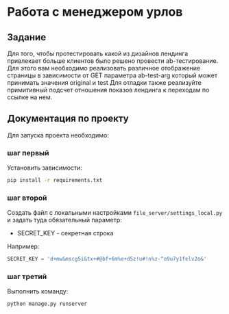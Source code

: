 

# Работа с менеджером урлов

## Задание

Для того, чтобы протестировать какой из дизайнов лендинга привлекает больше клиентов
было решено провести ab-тестирование.
Для этого вам необходимо реализовать различное отображение страницы
в зависимости от GET параметра ab-test-arg который может принимать значения original и test
Для отладки также реализуйте примитивный подсчет отношения показов лендинга к переходам по ссылке на нем.

## Документация по проекту

Для запуска проекта необходимо:

### шаг первый

Установить зависимости:

```bash
pip install -r requirements.txt
```

### шаг второй

Создать файл с локальными настройками `file_server/settings_local.py`
и задать туда обязательный параметр:

* SECRET_KEY - секретная строка

Например:

```python
SECRET_KEY = 'd+mw&mscg5i&tx+#@bf+6m%e+d5z!u#!n%z-^o9u7y1felv2o&'
```

### шаг третий

Выполнить команду:

```bash
python manage.py runserver
```
